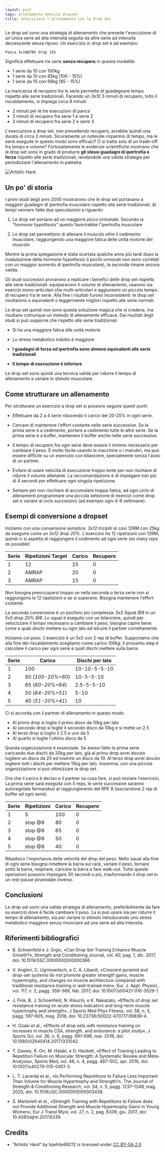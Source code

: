 ```yaml
---
layout: post
tags: allenamento densità dropset
title: Velocizzare l'allenamento con le Drop Set
---
```


Le drop set sono una strategia di allenamento che prevede l'esecuzione di
un'unica serie ad alta intensità seguita da altre serie ad intensità
decrescente senza riposo. Un esercizio in drop set è ad esempio:

```text
Panca 3x10@70% drop 15%
```

Significa effettuare tre serie **senza recupero** in questa modalità:

- 1 serie da 10 con 100kg
- 1 serie da 10 con 85kg (100 - 15%)
- 1 serie da 10 con 68kg (85 - 15%)

La mancanza di recupero fra le serie permette di guadagnare tempo rispetto alle
serie tradizionali. Facendo un *3x10* 3 minuti di recupero, tolto il
riscaldamento, si impiega circa 8 minuti: 

- 2 minuti per le tre esecuzioni di panca
- 3 minuti di recupero fra serie 1 e serie 2
- 3 minuti di recupero fra serie 2 e serie 3

L'esecuzione a drop set, non prevedendo recupero, avrebbe quindi una durata di
circa 2 minuti. Sicuramente un notevole risparmio di tempo, ma le serie
eseguite in questo modo sono efficaci? O si tratta solo di un trade-off fra
tempo e volume?  Fortunatamente le evidenze scientifiche mostrano che le drop
set sono in grado di produrre **gli stessi guadagni di ipertrofia e forza**
rispetto alle serie tradizionali, rendendole una valida strategia per
periodizzare l'allenamento in palestra.

![Artistic Hard](/assets/images/artistic-hard.jpg)

## Un po' di storia

I primi studi degli anni 2000 mostrarono che le drop set portavano a maggiori
guadagni di ipertrofia muscolare rispetto alle serie tradizionali. Ai tempi
vennero fatte due speculazioni a riguardo:

1. Le drop set portano ad un maggiore picco ormonale. Secondo la *"hormone
   hypothesis"* questo favorirebbe l'ipertrofia muscolare 

1. Le drop set permettono di  allenare il muscolo oltre il cedimento muscolare,
   raggiungendo una maggiore fatica delle unità motorie del muscolo

Mentre la prima spiegazione è stata scartata qualche anno più tardi dopo la
rivalutazione della *hormone hypothesis* (i picchi ormonali non sono correlati
con un maggior aumento di ipertrofia muscolare), la seconda rimane ancora
valida.

Gli studi successivi provarono a replicare i benefici delle drop set rispetto
alle serie tradizionali: equipararono il volume di allenamento, usarono sia
esercizi mono-articolari che multi-articolari e aggiunsero un piccolo tempo di
recupero fra le serie. Alla fine i risultati furono inconsistenti: le drop set
risultarono o equivalenti o leggermente migliori rispetto alle serie normali.

Le drop set quindi non sono questa soluzione magica che si credeva, ma
risultano comunque un metodo di allenamento efficace. Dai risultati degli studi
si può supporre che rispetto alle serie tradizionali:

- Si ha una maggiore fatica elle unità motorie

- Lo stress metabolico indotto è maggiore

- **I guadagni di forza ed ipertrofia sono almeno equivalenti alle serie
  tradizionali**

- **Il tempo di esecuzione è inferiore**

Le drop set sono quindi una tecnica valida per ridurre il tempo di allenamento
e variare lo stimolo muscolare.

## Come strutturare un allenamento

Per strutturare un esercizio a drop set si possono seguire questi punti:

- Effettuare da 2 a 4 serie riducendo il carico del 20-25% in ogni serie.

- Cercare di mantenere l'effort costante nelle serie successive. Se la prima
  serie è a cedimento, portare a cedimento tutte le altre serie. Se la prima
  serie è a buffer, mantenere il buffer anche nelle serie successive.

- Il tempo di recupero fra ogni serie deve essere il minimo necessario per
  cambiare il peso. È molto facile usando le macchine o i manubri, ma può
  essere difficile su un esercizio con bilanciere, specialmente senza l'aiuto
  di un partner.

- Evitare di usare velocità di esecuzione troppo lente per non rischiare di
  ridurre il volume allenante. La raccomandazione è di impiegare non più di 4
  secondi per effettuare ogni singola ripetizione.

- Sempre per non rischiare di accumulare troppa fatica, ad ogni
  ciclo di allenamenti programmare una piccola selezione di esercizi come drop
  set e variare al ciclo successivo (ad esempio ogni 4-6 settimane).

## Esempi di conversione a dropset

Iniziamo con una conversione semplice: *3x12 tricipiti ai cavi 12RM* con *25kg*
da eseguire come un *3x12 drop 20%*. L'esercizio ha 12 ripetizioni con 12RM,
quindi ci si aspetta di raggiungere il cedimento ad ogni serie (*as many reps
as possible*)

| **Serie** | **Ripetizioni Target** | **Carico** | **Recupero** |
| --------- | ---------------------- | ---------- | ------------ |
| 1         | 12                     | 25         | 0            |
| 2         | AMRAP                  | 20         | 0            |
| 3         | AMRAP                  | 15         | 0            |

Non bisogna preoccuparsi troppo se nella seconda o terza serie non si
raggiungono le 12 ripetizioni o se si superano. Bisogna mantenere l'effort
costante.

La seconda conversione è un pochino più complessa: *5x5 Squat @8* in un *5x5
drop 20% @8*. Lo squat è eseguito con un bilanciere, quindi per velocizzare il
tempo necessario a cambiare il peso, bisogna capire bene come e quali dischi
mettere su ogni lato ed istruire il partner correttamente.

Iniziamo col peso. L'esercizio è un 5x5 con 2 rep di buffer. Supponiamo che
alla fine del riscaldamento scegliamo come carico *100kg*. Il prossimo step è
calcolare il carico per ogni serie e quali dischi mettere sulla barra:

| **Serie** | **Carico**        | **Dischi per lato** |
| --------- | ----------------- | ------------------- |
| 1         | 100               | 10-10-5-5-10        |
| 2         | 80 (*100-20%=80*) | 10-5-5-10           |
| 3         | 65 (*80-20%=64*)  | 2.5-5-5-10          |
| 4         | 50 (*64-20%=51*)  | 5-10                |
| 5         | 40 (*51-20%=41*)  | 10                  |

Ci si accorda con il partner di allenamento in questo modo:

- Al primo drop si toglie il primo disco da 10kg per lato
- Al secondo drop si toglie il secondo disco da 10kg e si mette un 2.5
- Al terzo drop si toglio il 2.5 e uno da 5
- Al quarto si toglie l'ultimo disco da 5

Questa organizzazione è essenziale. Se avessi fatto la prima serie caricando
due dischi da 20kg per lato, già al primo drop avrei dovuto togliere un disco
da 20 ed inserire un disco da 10. Al terzo drop avrei dovuto togliere tutti i
dischi per mettere 15kg per lato. Insomma, con una piccola organizzazione si
può ottimizzare la drop set.

Ora che il carico è deciso e il partner sa cosa fare, si può iniziare
l'esercizio. La prima serie sarà eseguita con 5 reps, le serie successive
saranno autoregolate fermandosi al raggiungimento del RPE 8 (lasciandone 2 rep
di buffer ad ogni serie).

| **Serie** | **Ripetizioni** | **Carico** | **Recupero** |
| --------- | --------------- | ---------- | ------------ |
| 1         | 5               | 100        | 0            |
| 2         | stop @8         | 80         | 0            |
| 3         | stop @8         | 65         | 0            |
| 4         | stop @8         | 50         | 0            |
| 5         | stop @8         | 40         | 0            |

Ribadisco l'importanza della velocità del drop del peso. Nello squat alla fine
di ogni serie bisogna rimettere la barra sul rack, variare il peso, tornare
sotto la barra, respirare, caricare la barra e fare walk-out. Tutte queste
operazioni possono impiegare 30 secondi o più, trasformando il drop set in un
rest-pause piramidale inverso.

## Conclusioni

Le drop set sono una valida strategia di allenamento, preferibilmente da fare
su esercizi dove è facile cambiare il peso. La si può usare sia per ridurre
il tempo di allenamento, sia per variare lo stimolo introducendo uno stress
metabolico maggiore senza rinunciare ad una serie ad alta intensità.

## Riferimenti bibliografici

- B. Schoenfeld e J. Grgic, «Can Drop Set Training Enhance Muscle Growth?»,
  Strength and Conditioning Journal, vol. 40, pag. 1, dic. 2017, doi:
  10.1519/SSC.0000000000000366.

- V. Angleri, C. Ugrinowitsch, e C. A. Libardi, «Crescent pyramid and drop-set
  systems do not promote greater strength gains, muscle hypertrophy, and
  changes on muscle architecture compared with traditional resistance training
  in well-trained men», Eur. J. Appl. Physiol., vol. 117, n. 2, pagg. 359–369,
  feb. 2017, doi: 10.1007/s00421-016-3529-1.

- J. Fink, B. J. Schoenfeld, N. Kikuchi, e K. Nakazato, «Effects of drop set
  resistance training on acute stress indicators and long-term muscle
  hypertrophy and strength», J Sports Med Phys Fitness, vol. 58, n. 5, pagg.
  597–605, mag. 2018, doi: 10.23736/S0022-4707.17.06838-4.

- H. Ozaki et al., «Effects of drop sets with resistance training on increases
  in muscle CSA, strength, and endurance: a pilot study», J Sports Sci, vol.
  36, n. 6, pagg. 691–696, mar. 2018, doi: 10.1080/02640414.2017.1331042.

- T. Davies, R. Orr, M. Halaki, e D. Hackett, «Effect of Training Leading to
  Repetition Failure on Muscular Strength: A Systematic Review and
  Meta-Analysis», Sports Med, vol. 46, n. 4, pagg. 487–502, apr. 2016, doi:
  10.1007/s40279-015-0451-3.

- L. T. Lacerda et al., «Is Performing Repetitions to Failure Less Important
  Than Volume for Muscle Hypertrophy and Strength?», The Journal of Strength &
  Conditioning Research, vol. 34, n. 5, pagg. 1237–1248, mag. 2020, doi:
  10.1519/JSC.0000000000003438.

- S. Martorelli et al., «Strength Training with Repetitions to Failure does not
  Provide Additional Strength and Muscle Hypertrophy Gains in Young Women», Eur
  J Transl Myol, vol. 27, n. 2, pag. 6339, giu. 2017, doi:
  10.4081/ejtm.2017.6339.

## Credits

- "Artistic Hard" by bjwhite66212 is licensed under [CC BY-SA
  2.0](https://creativecommons.org/licenses/by-sa/2.0/)
